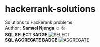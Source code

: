 # hackerrank-solutions
Solutions to Hackerank problems 
<br>
Author :
**Samuel Njenga** :relaxed: :thumbsup:
<br>
**SQL SELECT BADGE**
![SELECT](https://user-images.githubusercontent.com/35728717/161761366-857973d4-69d7-479a-9710-1a9527c31311.png)
<br>
**SQL AGGREGATE BADGE**
![AGGREGATE](https://user-images.githubusercontent.com/35728717/161761450-32b4d2a6-43ee-4791-b639-dee6b62be9f4.png)
